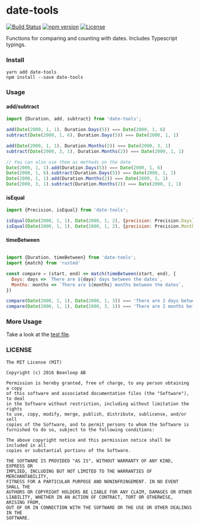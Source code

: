# date-tools
[![Build Status](https://travis-ci.org/beanloop/date-tools.svg?branch=master)](https://travis-ci.org/beanloop/date-tools)
[![npm version](https://badge.fury.io/js/date-tools.svg)](https://badge.fury.io/js/date-tools)
[![License](http://img.shields.io/:license-mit-blue.svg)](http://doge.mit-license.org)

Functions for comparing and counting with dates. Includes Typescript typings.


### Install
```
yarn add date-tools
npm install --save date-tools
```

### Usage

#### add/subtract
```javascript
import {Duration, add, subtract} from 'date-tools';

add(Date(2000, 1, 1), Duration.Days(5)) === Date(2000, 1, 6)
subtract(Date(2000, 1, 6), Duration.Days(5)) === Date(2000, 1, 1)

add(Date(2000, 1, 1), Duration.Months(2)) === Date(2000, 3, 1)
subtract(Date(2000, 3, 1), Duration.Months(2)) === Date(2000, 1, 1)

// You can also use them as methods on the date
Date(2000, 1, 1).add(Duration.Days(5)) === Date(2000, 1, 6)
Date(2000, 1, 6).subtract(Duration.Days(5)) === Date(2000, 1, 1)
Date(2000, 1, 1).add(Duration.Months(2)) === Date(2000, 3, 1)
Date(2000, 3, 1).subtract(Duration.Months(2)) === Date(2000, 1, 1)
```

#### isEqual
```javascript
import {Precision, isEqual} from 'date-tools';

isEqual(Date(2000, 1, 1), Date(2000, 1, 2), {precision: Precision.Days}) === false
isEqual(Date(2000, 1, 1), Date(2000, 1, 2), {precision: Precision.Months}) === true
```

#### timeBetween
```javascript

import {Duration, timeBetween} from 'date-tools';
import {match} from 'rusted'

const compare = (start, end) => match(timeBetween(start, end), {
  Days: days => `There are ${days} days between the dates`,
  Months: months => `There are ${months} months between the dates`,
})

compare(Date(2000, 1, 1), Date(2000, 1, 3)) === 'There are 2 days between the dates'
compare(Date(2000, 1, 1), Date(2000, 3, 1)) === 'There are 2 months between the dates'
```

### More Usage
Take a look at the [test file](https://github.com/beanloop/date-tools/blob/master/src/index.test.ts).


### LICENSE
```
The MIT License (MIT)

Copyright (c) 2016 Beanloop AB

Permission is hereby granted, free of charge, to any person obtaining a copy
of this software and associated documentation files (the "Software"), to deal
in the Software without restriction, including without limitation the rights
to use, copy, modify, merge, publish, distribute, sublicense, and/or sell
copies of the Software, and to permit persons to whom the Software is
furnished to do so, subject to the following conditions:

The above copyright notice and this permission notice shall be included in all
copies or substantial portions of the Software.

THE SOFTWARE IS PROVIDED "AS IS", WITHOUT WARRANTY OF ANY KIND, EXPRESS OR
IMPLIED, INCLUDING BUT NOT LIMITED TO THE WARRANTIES OF MERCHANTABILITY,
FITNESS FOR A PARTICULAR PURPOSE AND NONINFRINGEMENT. IN NO EVENT SHALL THE
AUTHORS OR COPYRIGHT HOLDERS BE LIABLE FOR ANY CLAIM, DAMAGES OR OTHER
LIABILITY, WHETHER IN AN ACTION OF CONTRACT, TORT OR OTHERWISE, ARISING FROM,
OUT OF OR IN CONNECTION WITH THE SOFTWARE OR THE USE OR OTHER DEALINGS IN THE
SOFTWARE.
```
